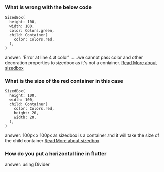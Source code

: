 ### What is wrong with the below code
```
SizedBox(
  height: 100,
  width: 100,
  color: Colors.green,
  child: Container(
    color: Colors.red,
  ),
)
```

answer: 'Error at line 4 at color' ......we cannot pass color and other decoration properties to sizedbox as it's not a container. [Read More about sizedbox](https://api.flutter.dev/flutter/widgets/SizedBox-class.html)


### What is the size of the red container in this case
```
SizedBox(
  height: 100,
  width: 100,
  child: Container(
    color: Colors.red,
    height: 20,
    width: 20,
  ),
)
```

answer: 100px x 100px as sizedbox is a container and it will take the size of the child container [Read More about sizedbox](https://api.flutter.dev/flutter/widgets/SizedBox-class.html)


### How do you put a horizontal line in flutter
answer: using Divider